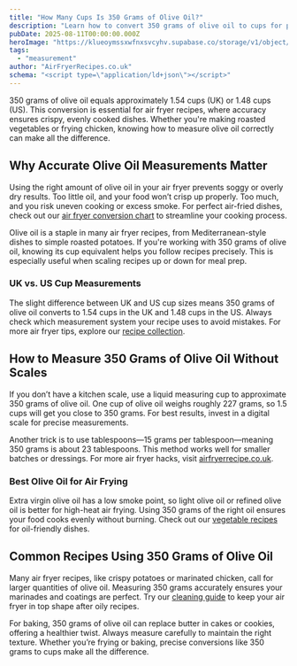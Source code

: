```yaml
---
title: "How Many Cups Is 350 Grams of Olive Oil?"
description: "Learn how to convert 350 grams of olive oil to cups for perfect air fryer recipes every time. Get accurate measurements in seconds!"
pubDate: 2025-08-11T00:00:00.000Z
heroImage: "https://klueoymssxwfnxsvcyhv.supabase.co/storage/v1/object/public/md/how-many-cups-is-350-grams-of-olive-oil-6df44c96.webp"
tags:
  - "measurement"
author: "AirFryerRecipes.co.uk"
schema: "<script type=\"application/ld+json\"></script>"
---
```


<p>350 grams of olive oil equals approximately 1.54 cups (UK) or 1.48 cups (US). This conversion is essential for air fryer recipes, where accuracy ensures crispy, evenly cooked dishes. Whether you're making roasted vegetables or frying chicken, knowing how to measure olive oil correctly can make all the difference.</p>  

<h2>Why Accurate Olive Oil Measurements Matter</h2>  
<p>Using the right amount of olive oil in your air fryer prevents soggy or overly dry results. Too little oil, and your food won’t crisp up properly. Too much, and you risk uneven cooking or excess smoke. For perfect air-fried dishes, check out our <a href=https://www.airfryerrecipe.co.uk/air-fryer-conversion-chart>air fryer conversion chart</a> to streamline your cooking process.</p>  

<p>Olive oil is a staple in many air fryer recipes, from Mediterranean-style dishes to simple roasted potatoes. If you're working with 350 grams of olive oil, knowing its cup equivalent helps you follow recipes precisely. This is especially useful when scaling recipes up or down for meal prep.</p>  

<h3>UK vs. US Cup Measurements</h3>  
<p>The slight difference between UK and US cup sizes means 350 grams of olive oil converts to 1.54 cups in the UK and 1.48 cups in the US. Always check which measurement system your recipe uses to avoid mistakes. For more air fryer tips, explore our <a href=https://www.airfryerrecipe.co.uk/recipes>recipe collection</a>.</p>  

<h2>How to Measure 350 Grams of Olive Oil Without Scales</h2>  
<p>If you don’t have a kitchen scale, use a liquid measuring cup to approximate 350 grams of olive oil. One cup of olive oil weighs roughly 227 grams, so 1.5 cups will get you close to 350 grams. For best results, invest in a digital scale for precise measurements.</p>  

<p>Another trick is to use tablespoons—15 grams per tablespoon—meaning 350 grams is about 23 tablespoons. This method works well for smaller batches or dressings. For more air fryer hacks, visit <a href=https://www.airfryerrecipe.co.uk>airfryerrecipe.co.uk</a>.</p>  

<h3>Best Olive Oil for Air Frying</h3>  
<p>Extra virgin olive oil has a low smoke point, so light olive oil or refined olive oil is better for high-heat air frying. Using 350 grams of the right oil ensures your food cooks evenly without burning. Check out our <a href=https://www.airfryerrecipe.co.uk/recipe-category/vegetables>vegetable recipes</a> for oil-friendly dishes.</p>  

<h2>Common Recipes Using 350 Grams of Olive Oil</h2>  
<p>Many air fryer recipes, like crispy potatoes or marinated chicken, call for larger quantities of olive oil. Measuring 350 grams accurately ensures your marinades and coatings are perfect. Try our <a href=https://www.airfryerrecipe.co.uk/air-fryer-cleaner>cleaning guide</a> to keep your air fryer in top shape after oily recipes.</p>  

<p>For baking, 350 grams of olive oil can replace butter in cakes or cookies, offering a healthier twist. Always measure carefully to maintain the right texture. Whether you’re frying or baking, precise conversions like 350 grams to cups make all the difference.</p>